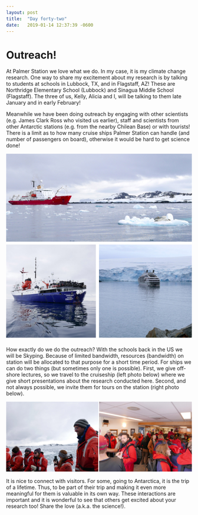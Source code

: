 ```yaml
---
layout: post
title:  "Day forty-two"
date:   2019-01-14 12:37:39 -0600
---
```

# Outreach!
At Palmer Station we love what we do. In my case, it is my climate change research. One way to share my excitement about my research is by talking to students at schools in Lubbock, TX, and in Flagstaff, AZ! These are Northridge Elementary School (Lubbock) and Sinagua Middle School (Flagstaff). The three of us, Kelly, Alicia and I, will be talking to them late January and in early February! 

Meanwhile we have been doing outreach by engaging with other scientists (e.g. James Clark Ross who visited us earlier), staff and scientists from other Antarctic stations (e.g. from the nearby Chilean Base) or with tourists! There is a limit as to how many cruise ships Palmer Station can handle (and number of passengers on board), otherwise it would be hard to get science done! 

![Ships visiting Palmer](/assets/blog_photos/190114/Outreach_cruiseships.jpg)

How exactly do we do the outreach? With the schools back in the US we will be Skyping. Because of limited bandwidth, resources (bandwidth) on station will be allocated to that purpose for a short time period. For ships we can do two things (but sometimes only one is possible). First, we give off-shore lectures, so we travel to the cruiseship (left photo below) where we give short presentations about the research conducted here.  Second, and not always possible, we invite them for tours on the station (right photo below). 

![Visits on station](/assets/blog_photos/190114/Outreach_transport.jpg)

It is nice to connect with visitors. For some, going to Antarctica, it is the trip of a lifetime. Thus, to be part of their trip and making it even more meaningful for them is valuable in its own way. These interactions are important and it is wonderful to see that others get excited about your research too! Share the love (a.k.a. the science!). 
